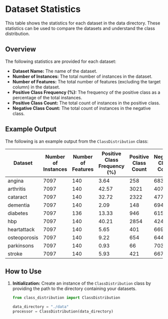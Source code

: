 # Dataset Statistics

This table shows the statistics for each dataset in the data directory. These statistics can be used to compare the datasets and understand the class distribution.

## Overview

The following statistics are provided for each dataset:

- **Dataset Name:** The name of the dataset.
- **Number of Instances:** The total number of instances in the dataset.
- **Number of Features:** The total number of features (excluding the target column) in the dataset.
- **Positive Class Frequency (%):** The frequency of the positive class as a percentage of the total instances.
- **Positive Class Count:** The total count of instances in the positive class.
- **Negative Class Count:** The total count of instances in the negative class.

## Example Output

The following is an example output from the `ClassDistribution` class:


| Dataset       | Number of Instances | Number of Features | Positive Class Frequency (%) | Positive Class Count | Negative Class Count |
|---------------|---------------------|--------------------|------------------------------|----------------------|----------------------|
| angina        | 7097                | 140                | 3.64                         | 258                  | 6839                 |
| arthritis     | 7097                | 140                | 42.57                        | 3021                 | 4076                 |
| cataract      | 7097                | 140                | 32.72                        | 2322                 | 4775                 |
| dementia      | 7097                | 140                | 2.09                         | 148                  | 6949                 |
| diabetes      | 7097                | 136                | 13.33                        | 946                  | 6151                 |
| hbp           | 7097                | 140                | 40.21                        | 2854                 | 4243                 |
| heartattack   | 7097                | 140                | 5.65                         | 401                  | 6696                 |
| osteoporosis  | 7097                | 140                | 9.22                         | 654                  | 6443                 |
| parkinsons    | 7097                | 140                | 0.93                         | 66                   | 7031                 |
| stroke        | 7097                | 140                | 5.93                         | 421                  | 6676                 |

## How to Use

1. **Initialization:** Create an instance of the `ClassDistribution` class by providing the path to the directory containing your datasets.
   
   ```python
   from class_distribution import ClassDistribution
   
   data_directory = "./data"
   processor = ClassDistribution(data_directory)
